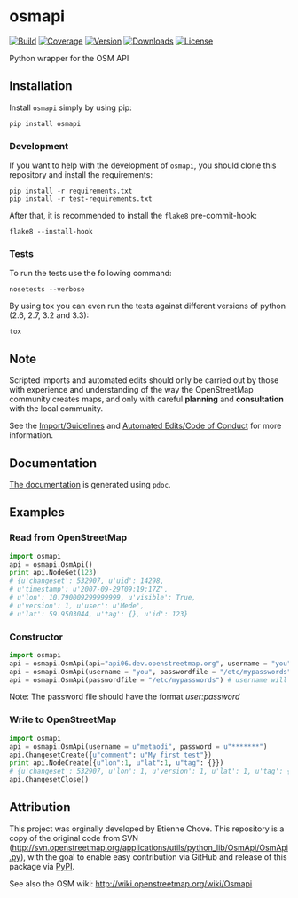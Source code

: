 osmapi
======

[![Build](https://travis-ci.org/metaodi/osmapi.png?branch=develop)](https://travis-ci.org/metaodi/osmapi)
[![Coverage](https://coveralls.io/repos/metaodi/osmapi/badge.png?branch=develop)](https://coveralls.io/r/metaodi/osmapi?branch=develop)
[![Version](https://badge.fury.io/py/osmapi.png)](http://badge.fury.io/py/osmapi)
[![Downloads](https://pypip.in/d/osmapi/badge.png)](https://pypi.python.org/pypi/osmapi/)
[![License](https://pypip.in/license/osmapi/badge.png)](https://pypi.python.org/pypi/osmapi/)

Python wrapper for the OSM API

## Installation

Install `osmapi` simply by using pip:

    pip install osmapi

### Development

If you want to help with the development of `osmapi`, you should clone this repository and install the requirements:

    pip install -r requirements.txt
    pip install -r test-requirements.txt

After that, it is recommended to install the `flake8` pre-commit-hook:

    flake8 --install-hook

### Tests

To run the tests use the following command:

    nosetests --verbose

By using tox you can even run the tests against different versions of python (2.6, 2.7, 3.2 and 3.3):

    tox

## Note

Scripted imports and automated edits should only be carried out by those with experience and understanding of the way the OpenStreetMap community creates maps, and only with careful **planning** and **consultation** with the local community.

See the [Import/Guidelines](http://wiki.openstreetmap.org/wiki/Import/Guidelines) and [Automated Edits/Code of Conduct](http://wiki.openstreetmap.org/wiki/Automated_Edits/Code_of_Conduct) for more information.

## Documentation

[The documentation](http://htmlpreview.github.io/?https://github.com/metaodi/osmapi/blob/generate-docs/OsmApi.m.html) is generated using `pdoc`.

## Examples

### Read from OpenStreetMap

```python
import osmapi
api = osmapi.OsmApi()
print api.NodeGet(123)
# {u'changeset': 532907, u'uid': 14298,
# u'timestamp': u'2007-09-29T09:19:17Z',
# u'lon': 10.790009299999999, u'visible': True,
# u'version': 1, u'user': u'Mede',
# u'lat': 59.9503044, u'tag': {}, u'id': 123}
```

### Constructor

```python
import osmapi
api = osmapi.OsmApi(api="api06.dev.openstreetmap.org", username = "you", password = "***")
api = osmapi.OsmApi(username = "you", passwordfile = "/etc/mypasswords")
api = osmapi.OsmApi(passwordfile = "/etc/mypasswords") # username will be first line username
```

Note: The password file should have the format _user:password_

### Write to OpenStreetMap

```python
import osmapi
api = osmapi.OsmApi(username = u"metaodi", password = u"*******")
api.ChangesetCreate({u"comment": u"My first test"})
print api.NodeCreate({u"lon":1, u"lat":1, u"tag": {}})
# {u'changeset': 532907, u'lon': 1, u'version': 1, u'lat': 1, u'tag': {}, u'id': 164684}
api.ChangesetClose()
```

## Attribution

This project was orginally developed by Etienne Chové.
This repository is a copy of the original code from SVN (http://svn.openstreetmap.org/applications/utils/python_lib/OsmApi/OsmApi.py), with the goal to enable easy contribution via GitHub and release of this package via [PyPI](https://pypi.python.org/pypi/osmapi).

See also the OSM wiki: http://wiki.openstreetmap.org/wiki/Osmapi
